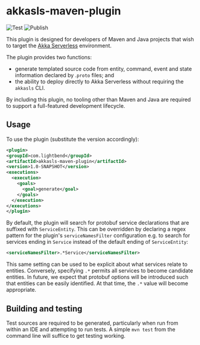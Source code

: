 # akkasls-maven-plugin

![Test](https://github.com/lightbend/akkaserverless-maven-plugin/workflows/Test/badge.svg) ![Publish](https://github.com/lightbend/akkaserverless-maven-plugin/workflows/Publish/badge.svg?event=deployment_status)

This plugin is designed for developers of Maven and Java projects that wish to target the
[Akka Serverless](https://www.lightbend.com/akka-serverless) environment.

The plugin provides two functions:

* generate templated source code from entity, command, event and state information declared by .`proto` files; and
* the ability to deploy directly to Akka Serverless without requiring the `akkasls` CLI.

By including this plugin, no tooling other than Maven and Java are required to support a full-featured development lifecycle.

## Usage

To use the plugin (substitute the version accordingly):

```xml
<plugin>
<groupId>com.lightbend</groupId>
<artifactId>akkasls-maven-plugin</artifactId>
<version>1.0-SNAPSHOT</version>
<executions>
  <execution>
    <goals>
      <goal>generate</goal>
    </goals>
  </execution>
</executions>
</plugin>
```

By default, the plugin will search for protobuf service declarations that are suffixed with `ServiceEntity`.
This can be overridden by declaring a regex pattern for the plugin's `serviceNamesFilter` configuration e.g. to 
search for services ending in `Service` instead of the default ending of `ServiceEntity`:

```xml
<serviceNamesFilter>.*Service</serviceNamesFilter>
```

This same setting can be used to be explicit about what services relate to entities. Conversely, specifying
`.*` permits all services to become candidate entities. In future, we expect that protobuf options will be introduced
such that entities can be easily identified. At that time, the `.*` value will become appropriate.

## Building and testing

Test sources are required to be generated, particularly when run from within an IDE and attempting to run tests. A simple
`mvn test` from the command line will suffice to get testing working.
